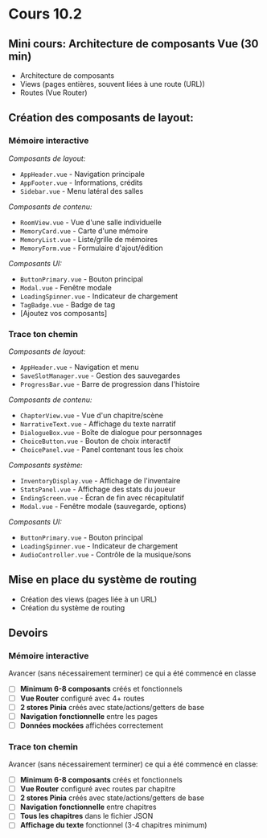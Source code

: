 # Cours 10.2
<!-- 5 novembre -->

## Mini cours: Architecture de composants Vue (30 min)

- Architecture de composants
- Views (pages entières, souvent liées à une route (URL))
- Routes (Vue Router)

## Création des composants de layout:

### Mémoire interactive

*Composants de layout:*

- `AppHeader.vue` - Navigation principale
- `AppFooter.vue` - Informations, crédits
- `Sidebar.vue` - Menu latéral des salles

*Composants de contenu:*

- `RoomView.vue` - Vue d'une salle individuelle
- `MemoryCard.vue` - Carte d'une mémoire
- `MemoryList.vue` - Liste/grille de mémoires
- `MemoryForm.vue` - Formulaire d'ajout/édition

*Composants UI:*

- `ButtonPrimary.vue` - Bouton principal
- `Modal.vue` - Fenêtre modale
- `LoadingSpinner.vue` - Indicateur de chargement
- `TagBadge.vue` - Badge de tag
- [Ajoutez vos composants]

### Trace ton chemin

*Composants de layout:*

- `AppHeader.vue` - Navigation et menu
- `SaveSlotManager.vue` - Gestion des sauvegardes
- `ProgressBar.vue` - Barre de progression dans l'histoire

*Composants de contenu:*

- `ChapterView.vue` - Vue d'un chapitre/scène
- `NarrativeText.vue` - Affichage du texte narratif
- `DialogueBox.vue` - Boîte de dialogue pour personnages
- `ChoiceButton.vue` - Bouton de choix interactif
- `ChoicePanel.vue` - Panel contenant tous les choix

*Composants système:*

- `InventoryDisplay.vue` - Affichage de l'inventaire
- `StatsPanel.vue` - Affichage des stats du joueur
- `EndingScreen.vue` - Écran de fin avec récapitulatif
- `Modal.vue` - Fenêtre modale (sauvegarde, options)

*Composants UI:*

- `ButtonPrimary.vue` - Bouton principal
- `LoadingSpinner.vue` - Indicateur de chargement
- `AudioController.vue` - Contrôle de la musique/sons

## Mise en place du système de routing

- Création des views (pages liée à un URL)
- Création du système de routing


<!-- le cours de lundi 10 nov est remis à vendredi 14 nov ce qui signifie qu'on ne se voit pas pendant 7 jours, il serait idéal de leur donner du pain sur la planche puir avancer donc considérer leur montrer Pinia aujourd'hui peut-être?  -->

## Devoirs

### Mémoire interactive

Avancer (sans nécessairement terminer) ce qui a été commencé en classe

- [ ] **Minimum 6-8 composants** créés et fonctionnels
- [ ] **Vue Router** configuré avec 4+ routes
- [ ] **2 stores Pinia** créés avec state/actions/getters de base
- [ ] **Navigation fonctionnelle** entre les pages
- [ ] **Données mockées** affichées correctement

### Trace ton chemin

Avancer (sans nécessairement terminer) ce qui a été commencé en classe:

- [ ] **Minimum 6-8 composants** créés et fonctionnels
- [ ] **Vue Router** configuré avec routes par chapitre
- [ ] **2 stores Pinia** créés avec state/actions/getters de base
- [ ] **Navigation fonctionnelle** entre chapitres
- [ ] **Tous les chapitres** dans le fichier JSON
- [ ] **Affichage du texte** fonctionnel (3-4 chapitres minimum)